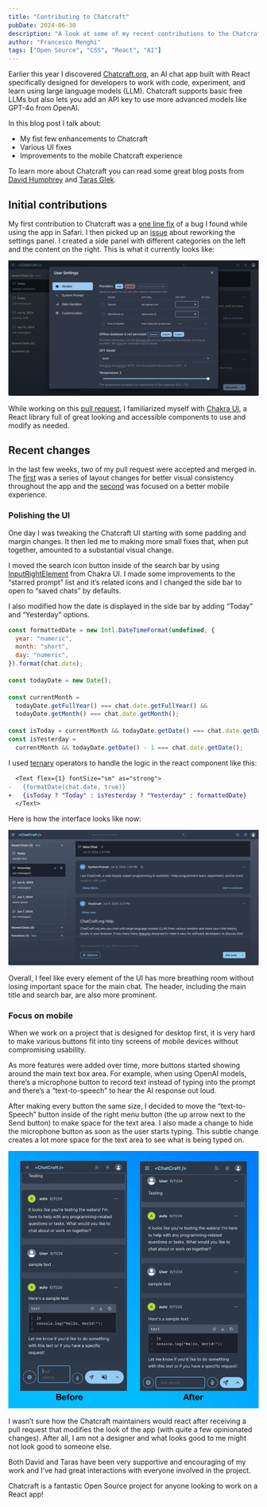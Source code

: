 ```yaml
---
title: "Contributing to Chatcraft"
pubDate: 2024-06-30
description: "A look at some of my recent contributions to the Chatcraft.org project."
author: "Francesco Menghi"
tags: ["Open Source", "CSS", "React", "AI"]
---
```


Earlier this year I discovered [Chatcraft.org](https://chatcraft.org), an AI chat app built with React specifically designed for developers to work with code, experiment, and learn using large language models (LLM). Chatcraft supports basic free LLMs but also lets you add an API key to use more advanced models like GPT-4o from OpenAI.

In this blog post I talk about:

- My fist few enhancements to Chatcraft
- Various UI fixes
- Improvements to the mobile Chatcraft experience

To learn more about Chatcraft you can read some great blog posts from [David Humphrey](https://blog.humphd.org/chatcraft-org/) and [Taras Glek](https://taras.glek.net/post/chatcraft.org-opensourcechatgpt-for-devs/).

## Initial contributions

My first contribution to Chatcraft was a [one line fix](https://github.com/tarasglek/chatcraft.org/pull/571) of a bug I found while using the app in Safari. I then picked up an [issue](https://github.com/tarasglek/chatcraft.org/issues/578) about reworking the settings panel. I created a side panel with different categories on the left and the content on the right. This is what it currently looks like:

![User Settings for Chatcraft.org](./images/Chatcraft-settings.png)

While working on this [pull request](https://github.com/tarasglek/chatcraft.org/pull/592), I familiarized myself with [Chakra UI](https://chakra-ui.com), a React library full of great looking and accessible components to use and modify as needed.

## Recent changes

In the last few weeks, two of my pull request were accepted and merged in. The [first](https://github.com/tarasglek/chatcraft.org/pull/653) was a series of layout changes for better visual consistency throughout the app and the [second](https://github.com/tarasglek/chatcraft.org/pull/654) was focused on a better mobile experience.

### Polishing the UI

One day I was tweaking the Chatcraft UI starting with some padding and margin changes. It then led me to making more small fixes that, when put together, amounted to a substantial visual change.

I moved the search icon button inside of the search bar by using [InputRightElement](https://v2.chakra-ui.com/docs/components/input/usage#add-elements-inside-input) from Chakra UI. I made some improvements to the “starred prompt” list and it’s related icons and I changed the side bar to open to “saved chats” by defaults.

I also modified how the date is displayed in the side bar by adding “Today” and “Yesterday” options.

```js
const formattedDate = new Intl.DateTimeFormat(undefined, {
  year: "numeric",
  month: "short",
  day: "numeric",
}).format(chat.date);

const todayDate = new Date();

const currentMonth =
  todayDate.getFullYear() === chat.date.getFullYear() &&
  todayDate.getMonth() === chat.date.getMonth();

const isToday = currentMonth && todayDate.getDate() === chat.date.getDate();
const isYesterday =
  currentMonth && todayDate.getDate() - 1 === chat.date.getDate();
```

I used [ternary](https://developer.mozilla.org/en-US/docs/Web/JavaScript/Reference/Operators/Conditional_operator) operators to handle the logic in the react component like this:

```diff lang="js"
  <Text flex={1} fontSize="sm" as="strong">
-   {formatDate(chat.date, true)}
+   {isToday ? "Today" : isYesterday ? "Yesterday" : formattedDate}
  </Text>
```

Here is how the interface looks like now:

![Chatcraft.org main interface](./images/Chatcraft-desktop.png)

Overall, I feel like every element of the UI has more breathing room without losing important space for the main chat. The header, including the main title and search bar, are also more prominent.

### Focus on mobile

When we work on a project that is designed for desktop first, it is very hard to make various buttons fit into tiny screens of mobile devices without compromising usability.

As more features were added over time, more buttons started showing around the main text box area. For example, when using OpenAI models, there’s a microphone button to record text instead of typing into the prompt and there’s a “text-to-speech” to hear the AI response out loud.

After making every button the same size, I decided to move the “text-to-Speech” button inside of the right menu button (the up arrow next to the Send button) to make space for the text area. I also made a change to hide the microphone button as soon as the user starts typing. This subtle change creates a lot more space for the text area to see what is being typed on.

![before and after look at the Chatcraft.org mobile interface](./images/Chatcraft-mobile.webp)

I wasn’t sure how the Chatcraft maintainers would react after receiving a pull request that modifies the look of the app (with quite a few opinionated changes). After all, I am not a designer and what looks good to me might not look good to someone else.

Both David and Taras have been very supportive and encouraging of my work and I’ve had great interactions with everyone involved in the project.

Chatcraft is a fantastic Open Source project for anyone looking to work on a React app!
